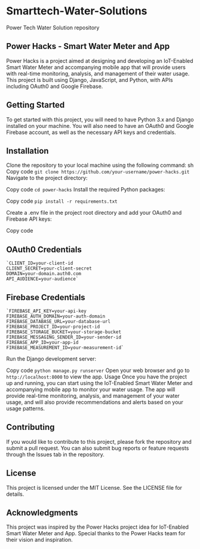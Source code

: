 # Smarttech-Water-Solutions
Power Tech Water Solution repository

## Power Hacks - Smart Water Meter and App
Power Hacks is a project aimed at designing and developing an IoT-Enabled Smart Water Meter and accompanying mobile app that will provide users with real-time monitoring, analysis, and management of their water usage. This project is built using Django, JavaScript, and Python, with APIs including OAuth0 and Google Firebase.

## Getting Started
To get started with this project, you will need to have Python 3.x and Django installed on your machine. You will also need to have an OAuth0 and Google Firebase account, as well as the necessary API keys and credentials.

## Installation
Clone the repository to your local machine using the following command:
sh
Copy code
``git clone https://github.com/your-username/power-hacks.git``
Navigate to the project directory:

Copy code
    `cd power-hacks`
Install the required Python packages:

Copy code
    `pip install -r requirements.txt`

Create a .env file in the project root directory and add your OAuth0 and Firebase API keys:

Copy code
## OAuth0 Credentials
    `CLIENT_ID=your-client-id
    CLIENT_SECRET=your-client-secret
    DOMAIN=your-domain.auth0.com
    API_AUDIENCE=your-audience`

## Firebase Credentials
    `FIREBASE_API_KEY=your-api-key
    FIREBASE_AUTH_DOMAIN=your-auth-domain
    FIREBASE_DATABASE_URL=your-database-url
    FIREBASE_PROJECT_ID=your-project-id
    FIREBASE_STORAGE_BUCKET=your-storage-bucket
    FIREBASE_MESSAGING_SENDER_ID=your-sender-id
    FIREBASE_APP_ID=your-app-id
    FIREBASE_MEASUREMENT_ID=your-measurement-id`
Run the Django development server:

Copy code
``python manage.py runserver``
Open your web browser and go to `http://localhost:8000` to view the app.
Usage
Once you have the project up and running, you can start using the IoT-Enabled Smart Water Meter and accompanying mobile app to monitor your water usage. The app will provide real-time monitoring, analysis, and management of your water usage, and will also provide recommendations and alerts based on your usage patterns.

## Contributing
If you would like to contribute to this project, please fork the repository and submit a pull request. You can also submit bug reports or feature requests through the Issues tab in the repository.

## License
This project is licensed under the MIT License. See the LICENSE file for details.

## Acknowledgments
This project was inspired by the Power Hacks project idea for IoT-Enabled Smart Water Meter and App. Special thanks to the Power Hacks team for their vision and inspiration.